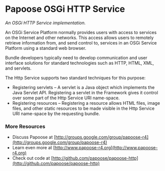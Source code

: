 Papoose OSGi HTTP Service
=====
<em>An OSGi HTTP Service implementation.</em>

An OSGi Service Platform normally provides users with access to services on the Internet and other networks. This access allows users to remotely retrieve information from, and send control to, services in an OSGi Service Platform using a standard web browser.

Bundle developers typically need to develop communication and user interface solutions for standard technologies such as HTTP, HTML, XML, and servlets.

The Http Service supports two standard techniques for this purpose:

* Registering servlets – A servlet is a Java object which implements the Java Servlet API. Registering a servlet in the Framework gives it control over some part of the Http Service URI name-space.
* Registering resources – Registering a resource allows HTML files, image files, and other static resources to be made visible in the Http Service URI name-space by the requesting bundle.

### More Resources ###

*  Discuss Papoose at [http://groups.google.com/group/papoose-r4](http://groups.google.com/group/papoose-r4)
*  Learn even more at [http://www.papoose-r4.org](http://www.papoose-r4.org)
*  Check out code at [http://github.com/papoose/papoose-http](http://github.com/papoose/papoose-http)
